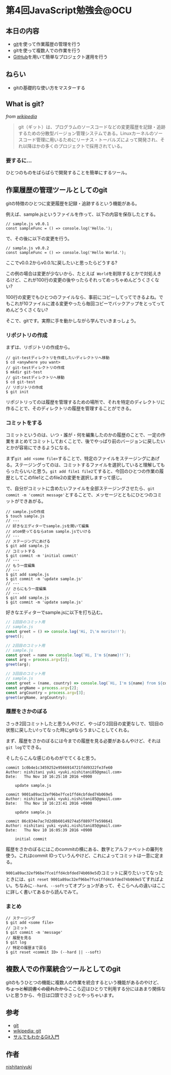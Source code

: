 # 第4回JavaScript勉強会@OCU

## 本日の内容

- [git](https://git-scm.com/)を使って作業履歴の管理を行う
- gitを使って複数人での作業を行う
- [GitHub](https://github.com)を用いて簡単なプロジェクト運用を行う

## ねらい

- gitの基礎的な使い方をマスターする

## What is git?

*from [wikipedia](https://ja.wikipedia.org/wiki/Git)*

> git（ギット）は、プログラムのソースコードなどの変更履歴を記録・追跡するための分散型バージョン管理システムである。Linuxカーネルのソースコード管理に用いるためにリーナス・トーバルズによって開発され、それ以降ほかの多くのプロジェクトで採用されている。

### 要するに…

ひとつのものをばらばらで開発することを簡単にするツール。

## 作業履歴の管理ツールとしてのgit

gitの特徴のひとつに変更履歴を記録・追跡するという機能がある。

例えば、sample.jsというファイルを作って、以下の内容を保存したとする。

```
// sample.js v0.0.1
const sampleFunc = () => console.log('Hello.');
```

で、その後に以下の変更を行う。

```
// sample.js v0.0.2
const sampleFunc = () => console.log('Hello World.');
```

ここでv0.0.2からv0.0.1に戻したいと思ったらどうする?

この例の場合は変更が少ないから、たとえば` World`を削除するとかで対処えきるけど、これが100行の変更の後やったらそれってめっちゃめんどうくさくない?

100行の変更でもひとつのファイルなら、事前にコピーしてってできるよね。でもこれが10ファイルに渡る変更やったら毎回コピーでバックアップをとってってめんどうくさくない?

そこで、gitです。実際に手を動かしながら学んでいきまっしょう。

### リポジトリの作成

まずは、リポジトリの作成から。

```
// git-testディレクトリを作成したいディレクトリへ移動 
$ cd <anywhere you want>
// git-testディレクトリの作成
$ mkdir git-test
// git-testディレクトリへ移動
$ cd git-test
// リポジトリの作成
$ git init
```

リポジトリってのは履歴を管理するための場所で、それを特定のディレクトリに作ることで、そのディレクトリの履歴を管理することができる。

### コミットをする

コミットというのは、いつ・誰が・何を編集したのかの履歴のことで、一定の作業をまとめてコミットしておくことで、後でやっぱり前のバージョンに戻したいとかが容易にできるようになる。

まず`git add <some file>`することで、特定のファイルをステージングにあげる。ステージングってのは、コミットするファイルを選択していると理解してもらったらいいと思う。`git add file1 file2`てすると、今回のひとつの作業の履歴としてこのfile1とこのfile2の変更を選択しますって感じ。

で、自分がコミットに含めたいファイルを全部ステージングさせたら、`git commit -m 'commit message'`とすることで、メッセージとともにひとつのコミットができあがる。

```
// sample.jsの作成
$ touch sample.js
// ---
// 好きなエディターでsample.jsを開いて編集
// atom使ってるならatom sample.jsでいける
// ---
// ステージングにあげる
$ git add sample.js
// コミットする
$ git commit -m 'initial commit'
// ---
// もう一度編集
// ---
$ git add sample.js
$ git commit -m 'update sample.js'
// ---
// さらにもう一度編集
// ---
$ git add sample.js
$ git commit -m 'update sample.js'
```

好きなエディターでsample.jsに以下を打ち込む。

```js
// 1回目のコミット用
// sample.js
const greet = () => console.log('Hi, I\'m morito!!');
greet();

// 2回目のコミット用
// sample.js
const greet = name => console.log(`Hi, I'm ${name}!!`);
const arg = process.argv[2];
greet(arg);

// 3回目のコミット用
// sample.js
const greet = (name, country) => console.log(`Hi, I'm ${name} from ${country}!!`);
const argName = process.argv[2];
const argCountry = process.argv[3];
greet(argName, argCountry);
```

### 履歴をさかのぼる

さっき2回コミットしたと思うんやけど、やっぱり2回目の変更なしで、1回目の状態に戻したい!ってなった時にgitならうまいことしてくれる。

まず、履歴をさかのぼるには今までの履歴を見る必要があるんやけど、それは`git log`でできる。

そしたらこんな感じのものがでてくると思う。

```
commit 1c0b4e1c3459252e9566914721fdd9322fe3fe60
Author: nishitani yuki <yuki.nishitani85@gmail.com>
Date:   Thu Nov 10 16:25:10 2016 +0900

    update sample.js

commit 9001a89ac32ef96be7fce1ffd4cbfded74b069e5
Author: nishitani yuki <yuki.nishitani85@gmail.com>
Date:   Thu Nov 10 16:23:41 2016 +0900

    update sample.js

commit 86c834e7ac7d2d8b60149274a5f8897f7e598641
Author: nishitani yuki <yuki.nishitani85@gmail.com>
Date:   Thu Nov 10 16:05:39 2016 +0900

    initial commit
```

履歴をさかのぼるにはこのcommitの横にある、数字とアルファベットの羅列を使う。これはcommit IDっていうんやけど、これによってコミットは一意に定まる。

`9001a89ac32ef96be7fce1ffd4cbfded74b069e5`のコミットに戻りたいってなったときには、`git reset 9001a89ac32ef96be7fce1ffd4cbfded74b069e5`てすればよい。ちなみに`--hard`、`--soft`ってオプションがあって、そこらへんの違いはここに詳しく書いてあるから読んでみて。

### まとめ

```
// ステージング
$ git add <some file>
// コミット
$ git commit -m 'message'
// 履歴を見る
$ git log
// 特定の履歴まで戻る
$ git reset <commit ID> (--hard || --soft)
```

## 複数人での作業統合ツールとしてのgit

gitのもうひとつの機能に複数人の作業を統合するという機能があるのやけど、~~ちょっと解説書くの疲れたから~~ここら辺はひとりで利用する分にはあまり関係ないと思うから、今日は口頭でささっとやっちゃいます。

## 参考

- [git](https://git-scm.com/)
- [wikipedia: git](https://ja.wikipedia.org/wiki/Git)
- [サルでもわかるGit入門](http://www.backlog.jp/git-guide/)

## 作者

[nishitaniyuki](https://github.com/nishitaniyuki)
